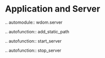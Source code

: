 Application and Server
======================

.. automodule:: wdom.server

   .. autofunction:: add_static_path

   .. autofunction:: start_server

   .. autofunction:: stop_server
